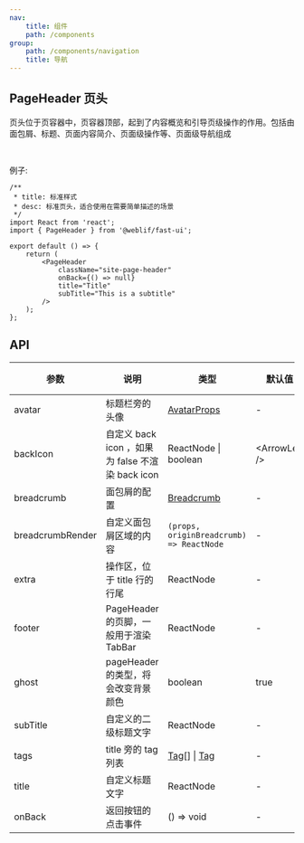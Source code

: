 ```yaml
---
nav:
    title: 组件
    path: /components
group:
    path: /components/navigation
    title: 导航
---
```


## PageHeader 页头

页头位于页容器中，页容器顶部，起到了内容概览和引导页级操作的作用。包括由面包屑、标题、页面内容简介、页面级操作等、页面级导航组成

<br />

例子:


```tsx
/**
 * title: 标准样式
 * desc: 标准页头，适合使用在需要简单描述的场景
 */
import React from 'react';
import { PageHeader } from '@weblif/fast-ui';

export default () => {
    return (
        <PageHeader
            className="site-page-header"
            onBack={() => null}
            title="Title"
            subTitle="This is a subtitle"
        />
    );
};
```

## API

| 参数 | 说明 | 类型 | 默认值 | 版本 |
| --- | --- | --- | --- | --- |
| avatar | 标题栏旁的头像 | [AvatarProps](/components/avatar/) | - |  |
| backIcon | 自定义 back icon ，如果为 false 不渲染 back icon | ReactNode \| boolean | &lt;ArrowLeft /> |  |
| breadcrumb | 面包屑的配置 | [Breadcrumb](/components/breadcrumb/) | - |  |
| breadcrumbRender | 自定义面包屑区域的内容 | `(props, originBreadcrumb) => ReactNode` | - |  |
| extra | 操作区，位于 title 行的行尾 | ReactNode | - |  |
| footer | PageHeader 的页脚，一般用于渲染 TabBar | ReactNode | - |  |
| ghost | pageHeader 的类型，将会改变背景颜色 | boolean | true |  |
| subTitle | 自定义的二级标题文字 | ReactNode | - |  |
| tags | title 旁的 tag 列表 | [Tag](/components/tag/)\[] \| [Tag](/components/tag/) | - |  |
| title | 自定义标题文字 | ReactNode | - |  |
| onBack | 返回按钮的点击事件 | () => void | - |  |
